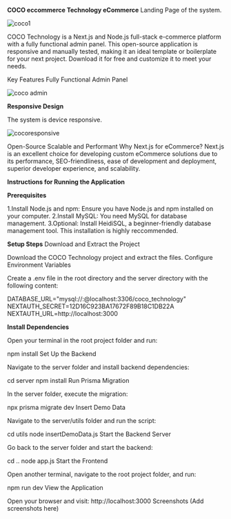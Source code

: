 **COCO eccommerce Technology eCommerce**
Landing Page of the system.


![coco1](https://github.com/maundulaurent/NEXT.JS-TECHNOLOGY-ECCOMERCE/assets/79078172/5b1d3f41-8945-4470-b264-11c1eef3ce04)



COCO Technology is a Next.js and Node.js full-stack e-commerce platform with a fully functional admin panel. This open-source application is responsive and manually tested, making it an ideal template or boilerplate for your next project. Download it for free and customize it to meet your needs.

Key Features
Fully Functional Admin Panel

![coco admin](https://github.com/maundulaurent/NEXT.JS-TECHNOLOGY-ECCOMERCE/assets/79078172/1ec41c83-1538-4b1c-8337-9589fecc97b4)



**Responsive Design**

The system is device responsive.


![cocoresponsive](https://github.com/maundulaurent/NEXT.JS-TECHNOLOGY-ECCOMERCE/assets/79078172/a118198e-ccaf-4257-bbd8-575dcfcd20c8)

Open-Source
Scalable and Performant
Why Next.js for eCommerce?
Next.js is an excellent choice for developing custom eCommerce solutions due to its performance, SEO-friendliness, ease of development and deployment, superior developer experience, and scalability.

**Instructions for Running the Application**

**Prerequisites**

1.Install Node.js and npm: Ensure you have Node.js and npm installed on your computer.
2.Install MySQL: You need MySQL for database management.
3.Optional: Install HeidiSQL, a beginner-friendly database management tool.
This installation is highly reccommended.

**Setup Steps**
Download and Extract the Project

Download the COCO Technology project and extract the files.
Configure Environment Variables

Create a .env file in the root directory and the server directory with the following content:


DATABASE_URL="mysql://<username>:<password>@localhost:3306/coco_technology"
NEXTAUTH_SECRET=12D16C923BA17672F89B18C1DB22A
NEXTAUTH_URL=http://localhost:3000



**Install Dependencies**

Open your terminal in the root project folder and run:

npm install
Set Up the Backend

Navigate to the server folder and install backend dependencies:

cd server
npm install
Run Prisma Migration

In the server folder, execute the migration:

npx prisma migrate dev
Insert Demo Data

Navigate to the server/utils folder and run the script:

cd utils
node insertDemoData.js
Start the Backend Server

Go back to the server folder and start the backend:

cd ..
node app.js
Start the Frontend

Open another terminal, navigate to the root project folder, and run:

npm run dev
View the Application

Open your browser and visit: http://localhost:3000
Screenshots
(Add screenshots here)
